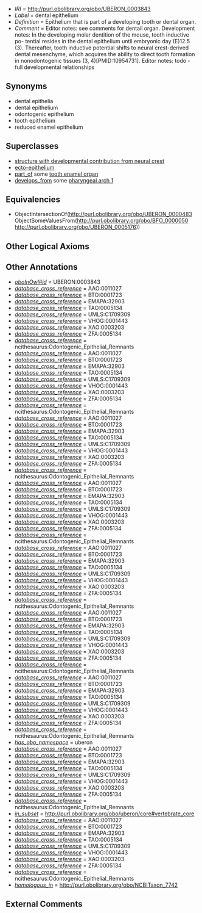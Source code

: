  * *IRI* = http://purl.obolibrary.org/obo/UBERON_0003843
 * *Label* = dental epithelium
 * *Definition* = Epithelium that is part of a developing tooth or dental organ.
 * *Comment* = Editor notes: see comments for dentail organ. Development notes: In the developing molar dentition of the mouse, tooth inductive po- tential resides in the dental epithelium until embryonic day (E)12.5 (3). Thereafter, tooth inductive potential shifts to neural crest-derived dental mesenchyme, which acquires the ability to direct tooth formation in nonodontogenic tissues (3, 4)[PMID:10954731]. Editor notes: todo - full developmental relationships

## Synonyms

 * dental epithelia
 * dental epithelium
 * odontogenic epithelium
 * tooth epithelium
 * reduced enamel epithelium

## Superclasses

 * [structure with developmental contribution from neural crest](../../UBERON/14/UBERON_0010314.md)
 * [ecto-epithelium](../../UBERON/71/UBERON_0010371.md)
 * [part_of](../../BFO/50/BFO_0000050.md) some [tooth enamel organ](../../UBERON/76/UBERON_0005176.md)
 * [develops_from](../../RO/02/RO_0002202.md) some [pharyngeal arch 1](../../UBERON/62/UBERON_0004362.md)

## Equivalencies

 * ObjectIntersectionOf(<http://purl.obolibrary.org/obo/UBERON_0000483> ObjectSomeValuesFrom(<http://purl.obolibrary.org/obo/BFO_0000050> <http://purl.obolibrary.org/obo/UBERON_0005176>))

## Other Logical Axioms


## Other Annotations

 * *[oboInOwl#id](../../id/oboInOwl#id.md)* = UBERON:0003843
 * *[database_cross_reference](../../ef/oboInOwl#hasDbXref.md)* = AAO:0011027
 * *[database_cross_reference](../../ef/oboInOwl#hasDbXref.md)* = BTO:0001723
 * *[database_cross_reference](../../ef/oboInOwl#hasDbXref.md)* = EMAPA:32903
 * *[database_cross_reference](../../ef/oboInOwl#hasDbXref.md)* = TAO:0005134
 * *[database_cross_reference](../../ef/oboInOwl#hasDbXref.md)* = UMLS:C1709309
 * *[database_cross_reference](../../ef/oboInOwl#hasDbXref.md)* = VHOG:0001443
 * *[database_cross_reference](../../ef/oboInOwl#hasDbXref.md)* = XAO:0003203
 * *[database_cross_reference](../../ef/oboInOwl#hasDbXref.md)* = ZFA:0005134
 * *[database_cross_reference](../../ef/oboInOwl#hasDbXref.md)* = ncithesaurus:Odontogenic_Epithelial_Remnants
 * *[database_cross_reference](../../ef/oboInOwl#hasDbXref.md)* = AAO:0011027
 * *[database_cross_reference](../../ef/oboInOwl#hasDbXref.md)* = BTO:0001723
 * *[database_cross_reference](../../ef/oboInOwl#hasDbXref.md)* = EMAPA:32903
 * *[database_cross_reference](../../ef/oboInOwl#hasDbXref.md)* = TAO:0005134
 * *[database_cross_reference](../../ef/oboInOwl#hasDbXref.md)* = UMLS:C1709309
 * *[database_cross_reference](../../ef/oboInOwl#hasDbXref.md)* = VHOG:0001443
 * *[database_cross_reference](../../ef/oboInOwl#hasDbXref.md)* = XAO:0003203
 * *[database_cross_reference](../../ef/oboInOwl#hasDbXref.md)* = ZFA:0005134
 * *[database_cross_reference](../../ef/oboInOwl#hasDbXref.md)* = ncithesaurus:Odontogenic_Epithelial_Remnants
 * *[database_cross_reference](../../ef/oboInOwl#hasDbXref.md)* = AAO:0011027
 * *[database_cross_reference](../../ef/oboInOwl#hasDbXref.md)* = BTO:0001723
 * *[database_cross_reference](../../ef/oboInOwl#hasDbXref.md)* = EMAPA:32903
 * *[database_cross_reference](../../ef/oboInOwl#hasDbXref.md)* = TAO:0005134
 * *[database_cross_reference](../../ef/oboInOwl#hasDbXref.md)* = UMLS:C1709309
 * *[database_cross_reference](../../ef/oboInOwl#hasDbXref.md)* = VHOG:0001443
 * *[database_cross_reference](../../ef/oboInOwl#hasDbXref.md)* = XAO:0003203
 * *[database_cross_reference](../../ef/oboInOwl#hasDbXref.md)* = ZFA:0005134
 * *[database_cross_reference](../../ef/oboInOwl#hasDbXref.md)* = ncithesaurus:Odontogenic_Epithelial_Remnants
 * *[database_cross_reference](../../ef/oboInOwl#hasDbXref.md)* = AAO:0011027
 * *[database_cross_reference](../../ef/oboInOwl#hasDbXref.md)* = BTO:0001723
 * *[database_cross_reference](../../ef/oboInOwl#hasDbXref.md)* = EMAPA:32903
 * *[database_cross_reference](../../ef/oboInOwl#hasDbXref.md)* = TAO:0005134
 * *[database_cross_reference](../../ef/oboInOwl#hasDbXref.md)* = UMLS:C1709309
 * *[database_cross_reference](../../ef/oboInOwl#hasDbXref.md)* = VHOG:0001443
 * *[database_cross_reference](../../ef/oboInOwl#hasDbXref.md)* = XAO:0003203
 * *[database_cross_reference](../../ef/oboInOwl#hasDbXref.md)* = ZFA:0005134
 * *[database_cross_reference](../../ef/oboInOwl#hasDbXref.md)* = ncithesaurus:Odontogenic_Epithelial_Remnants
 * *[database_cross_reference](../../ef/oboInOwl#hasDbXref.md)* = AAO:0011027
 * *[database_cross_reference](../../ef/oboInOwl#hasDbXref.md)* = BTO:0001723
 * *[database_cross_reference](../../ef/oboInOwl#hasDbXref.md)* = EMAPA:32903
 * *[database_cross_reference](../../ef/oboInOwl#hasDbXref.md)* = TAO:0005134
 * *[database_cross_reference](../../ef/oboInOwl#hasDbXref.md)* = UMLS:C1709309
 * *[database_cross_reference](../../ef/oboInOwl#hasDbXref.md)* = VHOG:0001443
 * *[database_cross_reference](../../ef/oboInOwl#hasDbXref.md)* = XAO:0003203
 * *[database_cross_reference](../../ef/oboInOwl#hasDbXref.md)* = ZFA:0005134
 * *[database_cross_reference](../../ef/oboInOwl#hasDbXref.md)* = ncithesaurus:Odontogenic_Epithelial_Remnants
 * *[database_cross_reference](../../ef/oboInOwl#hasDbXref.md)* = AAO:0011027
 * *[database_cross_reference](../../ef/oboInOwl#hasDbXref.md)* = BTO:0001723
 * *[database_cross_reference](../../ef/oboInOwl#hasDbXref.md)* = EMAPA:32903
 * *[database_cross_reference](../../ef/oboInOwl#hasDbXref.md)* = TAO:0005134
 * *[database_cross_reference](../../ef/oboInOwl#hasDbXref.md)* = UMLS:C1709309
 * *[database_cross_reference](../../ef/oboInOwl#hasDbXref.md)* = VHOG:0001443
 * *[database_cross_reference](../../ef/oboInOwl#hasDbXref.md)* = XAO:0003203
 * *[database_cross_reference](../../ef/oboInOwl#hasDbXref.md)* = ZFA:0005134
 * *[database_cross_reference](../../ef/oboInOwl#hasDbXref.md)* = ncithesaurus:Odontogenic_Epithelial_Remnants
 * *[database_cross_reference](../../ef/oboInOwl#hasDbXref.md)* = AAO:0011027
 * *[database_cross_reference](../../ef/oboInOwl#hasDbXref.md)* = BTO:0001723
 * *[database_cross_reference](../../ef/oboInOwl#hasDbXref.md)* = EMAPA:32903
 * *[database_cross_reference](../../ef/oboInOwl#hasDbXref.md)* = TAO:0005134
 * *[database_cross_reference](../../ef/oboInOwl#hasDbXref.md)* = UMLS:C1709309
 * *[database_cross_reference](../../ef/oboInOwl#hasDbXref.md)* = VHOG:0001443
 * *[database_cross_reference](../../ef/oboInOwl#hasDbXref.md)* = XAO:0003203
 * *[database_cross_reference](../../ef/oboInOwl#hasDbXref.md)* = ZFA:0005134
 * *[database_cross_reference](../../ef/oboInOwl#hasDbXref.md)* = ncithesaurus:Odontogenic_Epithelial_Remnants
 * *[has_obo_namespace](../../ce/oboInOwl#hasOBONamespace.md)* = uberon
 * *[database_cross_reference](../../ef/oboInOwl#hasDbXref.md)* = AAO:0011027
 * *[database_cross_reference](../../ef/oboInOwl#hasDbXref.md)* = BTO:0001723
 * *[database_cross_reference](../../ef/oboInOwl#hasDbXref.md)* = EMAPA:32903
 * *[database_cross_reference](../../ef/oboInOwl#hasDbXref.md)* = TAO:0005134
 * *[database_cross_reference](../../ef/oboInOwl#hasDbXref.md)* = UMLS:C1709309
 * *[database_cross_reference](../../ef/oboInOwl#hasDbXref.md)* = VHOG:0001443
 * *[database_cross_reference](../../ef/oboInOwl#hasDbXref.md)* = XAO:0003203
 * *[database_cross_reference](../../ef/oboInOwl#hasDbXref.md)* = ZFA:0005134
 * *[database_cross_reference](../../ef/oboInOwl#hasDbXref.md)* = ncithesaurus:Odontogenic_Epithelial_Remnants
 * *[in_subset](../../et/oboInOwl#inSubset.md)* = http://purl.obolibrary.org/obo/uberon/core#vertebrate_core
 * *[database_cross_reference](../../ef/oboInOwl#hasDbXref.md)* = AAO:0011027
 * *[database_cross_reference](../../ef/oboInOwl#hasDbXref.md)* = BTO:0001723
 * *[database_cross_reference](../../ef/oboInOwl#hasDbXref.md)* = EMAPA:32903
 * *[database_cross_reference](../../ef/oboInOwl#hasDbXref.md)* = TAO:0005134
 * *[database_cross_reference](../../ef/oboInOwl#hasDbXref.md)* = UMLS:C1709309
 * *[database_cross_reference](../../ef/oboInOwl#hasDbXref.md)* = VHOG:0001443
 * *[database_cross_reference](../../ef/oboInOwl#hasDbXref.md)* = XAO:0003203
 * *[database_cross_reference](../../ef/oboInOwl#hasDbXref.md)* = ZFA:0005134
 * *[database_cross_reference](../../ef/oboInOwl#hasDbXref.md)* = ncithesaurus:Odontogenic_Epithelial_Remnants
 * *[homologous_in](../../core#homologous/in/core#homologous_in.md)* = http://purl.obolibrary.org/obo/NCBITaxon_7742

## External Comments

